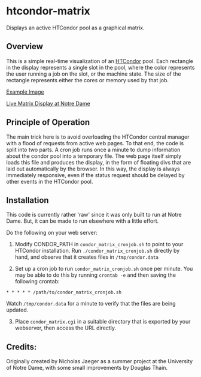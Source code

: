 # htcondor-matrix
Displays an active HTCondor pool as a graphical matrix.

## Overview

This is a simple real-time visualization of an [HTCondor](http://research.cs.wisc.edu/htcondor) pool.
Each rectangle in the display represents a single slot in the pool,
where the color represents the user running a job on the slot,
or the machine state.  The size of the rectangle represents either
the cores or memory used by that job.

[Example Image](example.png)

[Live Matrix Display at Notre Dame](http://condor.cse.nd.edu/condor_matrix.cgi)

## Principle of Operation

The main trick here is to avoid overloading the HTCondor central
manager with a flood of requests from active web pages.  To that
end, the code is split into two parts.  A cron job runs once a minute
to dump information about the condor pool into a temporary file.
The web page itself simply loads this file and produces the display,
in the form of floating divs that are laid out automatically by
the browser.  In this way, the display is always immediately responsive,
even if the status request should be delayed by other events
in the HTCondor pool.

## Installation

This code is currently rather 'raw' since it was only built
to run at Notre Dame.  But, it can be made to run elsewhere
with a little effort.

Do the following on your web server:

1. Modify CONDOR_PATH in `condor_matrix_cronjob.sh` to point to your HTCondor installation.  Run `./condor_matrix_cronjob.sh` directly by hand, and observe that it creates files in `/tmp/condor.data`

2. Set up a cron job to run `condor_matrix_cronjob.sh` once per minute.  You may be able to do this by running `crontab -e` and then saving the following crontab:
```
* * * * * /path/to/condor_matrix_cronjob.sh
```
Watch `/tmp/condor.data` for a minute to verify that the files are being updated.

3. Place `condor_matrix.cgi` in a suitable directory that is exported by your webserver, then access the URL directly.

## Credits:

Originally created by Nicholas Jaeger as a summer project
at the University of Notre Dame, with some small improvements
by Douglas Thain.



